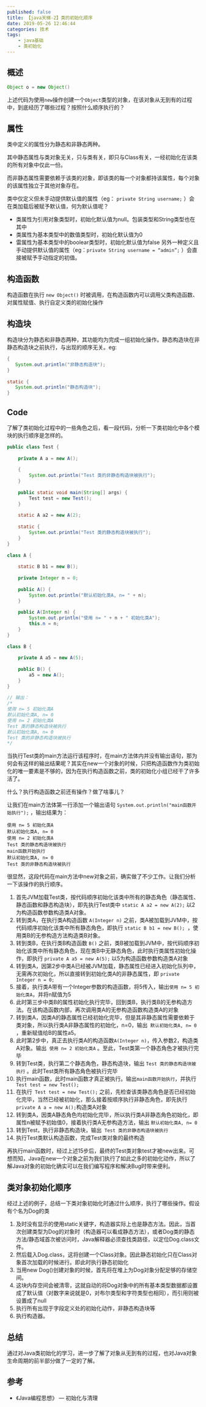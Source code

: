 ```yaml
---
published: false
title: 【java天梯-2】类的初始化顺序
date: 2019-05-26 12:46:44
categories: 技术
tags: 
    - java基础
    - 类初始化
---
```


## 概述
```java
Object o = new Object()
```
上述代码为使用`new`操作创建一个`Object`类型的对象，在该对象从无到有的过程中，到底经历了哪些过程？按照什么顺序执行的？

## 属性
类中定义的属性分为静态和非静态两种。

其中静态属性与类对象无关，只与类有关，即只与Class有关，一经初始化在该类的所有对象中仅此一份。

而非静态属性需要依赖于该类的对象，即该类的每一个对象都持该属性，每个对象的该属性独立于其他对象存在。

类中仅定义但未手动提供默认值的属性（eg： `private String username;` ）会在类加载后被赋予默认值，何为默认值呢？

- 类属性为引用对象类型时，初始化默认值为null。包装类型和String类型也在其中
- 类属性为基本类型中的数值类型时，初始化默认值为0
- 雷属性为基本类型中的boolear类型时，初始化默认值为false
另外一种定义且手动提供默认值的属性（eg：`private String username = “admin”;` ）会直接被赋予手动指定的初值。

## 构造函数
构造函数在执行 `new Object()` 时被调用，在构造函数内可以调用父类构造函数、对属性赋值、执行自定义类的初始化操作

## 构造块
构造块分为静态和非静态两种，其功能均为完成一组初始化操作。静态构造块在非静态构造块之前执行，与出现的顺序无关。eg:
```java
{
   System.out.println("非静态构造块");
}
 
static {
   System.out.println("静态构造块");
}
```
## Code
了解了类初始化过程中的一些角色之后，看一段代码，分析一下类初始化中各个模块的执行顺序是怎样的。
```java
public class Test {
 
    private A a = new A();
 
    {
        System.out.println("Test 类的非静态构造块被执行");
    }
 
    public static void main(String[] args) {
        Test test = new Test();
    }
 
    static A a2 = new A(2);
 
    static {
        System.out.println("Test 类的静态构造块被执行");
    }
}
 
class A {
 
    static B b1 = new B();
 
    private Integer n = 0;
 
    public A() {
        System.out.println("默认初始化类A, n= " + n);
    }
 
    public A(Integer n) {
        System.out.println("使用 n= " + n + " 初始化类A");
        this.n = n;
    }
}
 
class B {
 
    private A a5 = new A(5);
 
    public B() {
        a5 = new A();
    }
}
 
// 输出：
/*
使用 n= 5 初始化类A
默认初始化类A, n= 0
使用 n= 2 初始化类A
Test 类的静态构造块被执行
默认初始化类A, n= 0
Test 类的非静态构造块被执行
*/
```
当执行Test类的main方法运行该程序时，在main方法体内并没有输出语句，那为何会有这样的输出结果呢？其实在new一个对象的时候，只把构造函数作为类初始化的唯一要素是不够的，因为在执行构造函数之前，类的初始化小组已经干了许多活了。

什么？执行构造函数之前还有操作？做了啥事儿？

让我们在main方法体第一行添加一个输出语句 `System.out.println("main函数开始执行");` ，输出结果为：

```
使用 n= 5 初始化类A
默认初始化类A, n= 0
使用 n= 2 初始化类A
Test 类的静态构造块被执行
main函数开始执行
默认初始化类A, n= 0
Test 类的非静态构造块被执行
```

很显然，这段代码在main方法中new对象之前，确实做了不少工作。让我们分析一下该操作的执行顺序。

1. 首先JVM加载Test类，按代码顺序初始化该类中所有的静态角色（静态属性、静态函数和静态构造块），即先执行Test类中  `static A a2 = new A(2);` 以2为构造函数参数构造类A对象。
2. 转到类A，在执行类A构造函数 `A(Integer n)` 之前，类A被加载到JVM中，按代码顺序初始化该类中所有静态角色，即执行 `static B b1 = new B(); `，使用类B的无参构造方法构造类B对象。
3. 转到类B，在执行类B构造函数 `B()` 之前，类B被加载到JVM中，按代码顺序初始化该类中所有静态角色，现在类B中无静态角色，此时执行类属性初始化操作，即执行 `private A a5 = new A(5);` 以5为构造函数参数构造类A对象
4. 转到类A，因第2步中类A已经被JVM加载，静态属性已经进入初始化队列中，无需再次初始化，所以直接转到初始化类A的非静态属性，即 `private Integer n = 0;`
5. 接着，执行类A带有一个Integer参数的构造函数，将5传入，输出` 使用 n= 5 初始化类A `，并将n赋值为5
6. 此时第三步中类B的属性初始化执行完毕，回到类B，执行类B的无参构造方法。在该构造函数内部，再次调用类A的无参构造函数构造类A的对象
7. 转到类A，因类A的静态属性已经初始化完毕，但是其非静态属性需要依赖于类对象，所以执行类A非静态属性的初始化，n=0，输出` 默认初始化类A, n= 0` ，重新赋值给B的属性a5。
8. 此时第2步中，真正去执行类A的构造函数` A(Integer n) `，传入参数2，构造类A对象。输出` 使用 n= 2 初始化类A` 。至此，Test类第一个静态角色才被执行完毕
9. 转到Test类，执行第二个静态角色，静态构造块，输出 `Test 类的静态构造块被执行` 。此时Test类所有静态角色被执行完毕
10. 执行main函数，此时main函数才真正被执行。输出` main函数开始执行 `，并执行` Test test = new Test();`
11. 在执行` Test test = new Test();` 之前，先检查该类静态角色是否已经初始化完毕，当然已经被初始化，那么接着按顺序执行非静态角色，即先执行` private A a = new A(); `构造类A对象
12. 转到类A，因类A静态角色均初始化完毕，所以执行类A非静态角色初始化，即属性n被赋予初始值0，接着执行类A无参构造方法，输出 `默认初始化类A, n= 0`
13. 转到Test，执行非静态构造块，输出` Test 类的非静态构造块被执行`
14. 执行Test类默认构造函数，完成Test类对象的最终构造

再执行main函数时，经过上述15步后，最终的Test类对象test才被new出来。可想而知，Java在new一个对象之前为我们执行了如此之多的初始化动作，所以了解Java对象的初始化确实可以在我们编写程序和解决Bug时带来便利。

## 类对象初始化顺序

经过上述的例子，总结一下类对象初始化时通过什么顺序，执行了哪些操作。假设有个名为Dog的类

1. 及时没有显示的使用static关键字，构造器实际上也是静态方法。因此，当首次创建类型为Dog的对象时（构造器可以看成静态方法），或者Dog类的静态方法/静态域首次被访问时，Java解释器必须查找类路径，以定位Dog.class文件。
2. 然后载入Dog.class，这将创建一个Class对象。因此静态初始化只在Class对象首次加载的时候进行。即此时执行静态初始化
3. 当用new Dog()创建对象的时候，首先将在堆上为Dog对象分配足够的存储空间。
4. 这块内存空间会被清零，这就自动的将Dog对象中的所有基本类型数据都设置成了默认值（对数字来说就是0，对布尔类型和字符类型也相同），而引用则被设置成了null
5. 执行所有出现于字段定义处的初始化动作，非静态构造块等
6. 执行构造器。

## 总结
通过对Java类初始化的学习，进一步了解了对象从无到有的过程，也对Java对象生命周期的前半部分做了一定的了解。

## 参考
- 《Java编程思想》 — 初始化与清理
